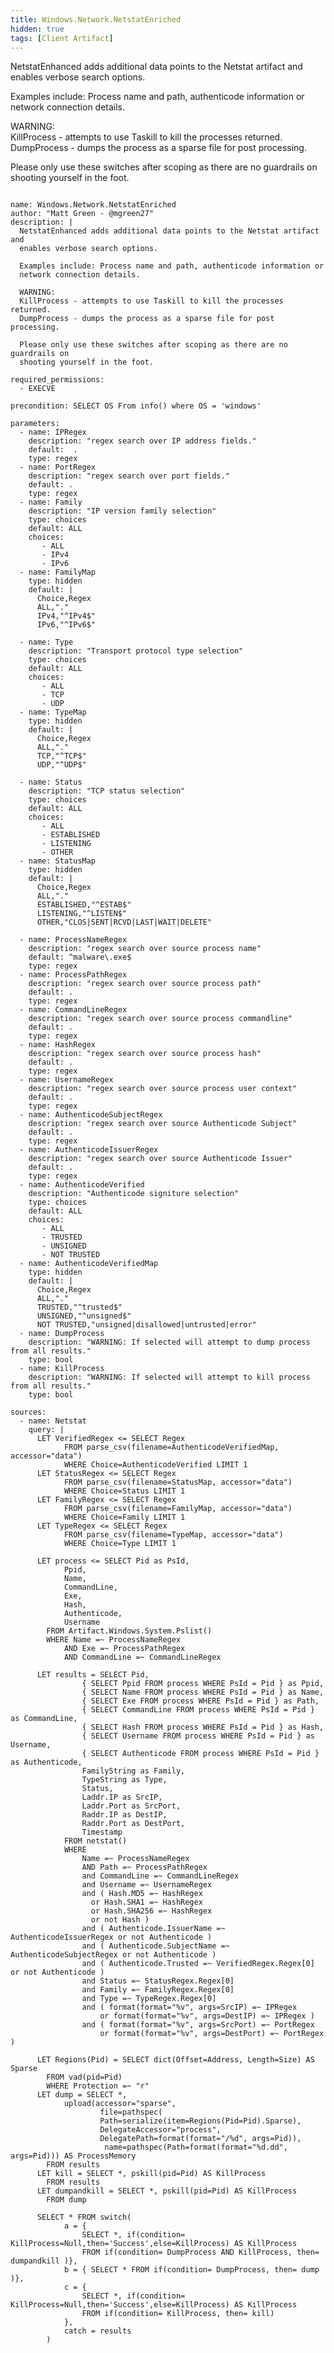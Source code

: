 ```yaml
---
title: Windows.Network.NetstatEnriched
hidden: true
tags: [Client Artifact]
---
```


NetstatEnhanced adds additional data points to the Netstat artifact and
enables verbose search options.

Examples include: Process name and path, authenticode information or
network connection details.

WARNING:  
KillProcess - attempts to use Taskill to kill the processes returned.  
DumpProcess - dumps the process as a sparse file for post processing.  

Please only use these switches after scoping as there are no guardrails on 
shooting yourself in the foot.


<pre><code class="language-yaml">
name: Windows.Network.NetstatEnriched
author: &quot;Matt Green - @mgreen27&quot;
description: |
  NetstatEnhanced adds additional data points to the Netstat artifact and
  enables verbose search options.

  Examples include: Process name and path, authenticode information or
  network connection details.
  
  WARNING:  
  KillProcess - attempts to use Taskill to kill the processes returned.  
  DumpProcess - dumps the process as a sparse file for post processing.  
  
  Please only use these switches after scoping as there are no guardrails on 
  shooting yourself in the foot.

required_permissions:
  - EXECVE
  
precondition: SELECT OS From info() where OS = &#x27;windows&#x27;

parameters:
  - name: IPRegex
    description: &quot;regex search over IP address fields.&quot;
    default:  .
    type: regex
  - name: PortRegex
    description: &quot;regex search over port fields.&quot;
    default: .
    type: regex
  - name: Family
    description: &quot;IP version family selection&quot;
    type: choices
    default: ALL
    choices:
       - ALL
       - IPv4
       - IPv6
  - name: FamilyMap
    type: hidden
    default: |
      Choice,Regex
      ALL,&quot;.&quot;
      IPv4,&quot;^IPv4$&quot;
      IPv6,&quot;^IPv6$&quot;

  - name: Type
    description: &quot;Transport protocol type selection&quot;
    type: choices
    default: ALL
    choices:
       - ALL
       - TCP
       - UDP
  - name: TypeMap
    type: hidden
    default: |
      Choice,Regex
      ALL,&quot;.&quot;
      TCP,&quot;^TCP$&quot;
      UDP,&quot;^UDP$&quot;

  - name: Status
    description: &quot;TCP status selection&quot;
    type: choices
    default: ALL
    choices:
       - ALL
       - ESTABLISHED
       - LISTENING
       - OTHER
  - name: StatusMap
    type: hidden
    default: |
      Choice,Regex
      ALL,&quot;.&quot;
      ESTABLISHED,&quot;^ESTAB$&quot;
      LISTENING,&quot;^LISTEN$&quot;
      OTHER,&quot;CLOS|SENT|RCVD|LAST|WAIT|DELETE&quot;

  - name: ProcessNameRegex
    description: &quot;regex search over source process name&quot;
    default: ^malware\.exe$
    type: regex
  - name: ProcessPathRegex
    description: &quot;regex search over source process path&quot;
    default: .
    type: regex
  - name: CommandLineRegex
    description: &quot;regex search over source process commandline&quot;
    default: .
    type: regex
  - name: HashRegex
    description: &quot;regex search over source process hash&quot;
    default: .
    type: regex
  - name: UsernameRegex
    description: &quot;regex search over source process user context&quot;
    default: .
    type: regex
  - name: AuthenticodeSubjectRegex
    description: &quot;regex search over source Authenticode Subject&quot;
    default: .
    type: regex
  - name: AuthenticodeIssuerRegex
    description: &quot;regex search over source Authenticode Issuer&quot;
    default: .
    type: regex
  - name: AuthenticodeVerified
    description: &quot;Authenticode signiture selection&quot;
    type: choices
    default: ALL
    choices:
       - ALL
       - TRUSTED
       - UNSIGNED
       - NOT TRUSTED
  - name: AuthenticodeVerifiedMap
    type: hidden
    default: |
      Choice,Regex
      ALL,&quot;.&quot;
      TRUSTED,&quot;^trusted$&quot;
      UNSIGNED,&quot;^unsigned$&quot;
      NOT TRUSTED,&quot;unsigned|disallowed|untrusted|error&quot;
  - name: DumpProcess
    description: &quot;WARNING: If selected will attempt to dump process from all results.&quot;
    type: bool
  - name: KillProcess
    description: &quot;WARNING: If selected will attempt to kill process from all results.&quot;
    type: bool
    
sources:
  - name: Netstat
    query: |
      LET VerifiedRegex &lt;= SELECT Regex
            FROM parse_csv(filename=AuthenticodeVerifiedMap, accessor=&quot;data&quot;)
            WHERE Choice=AuthenticodeVerified LIMIT 1
      LET StatusRegex &lt;= SELECT Regex
            FROM parse_csv(filename=StatusMap, accessor=&quot;data&quot;)
            WHERE Choice=Status LIMIT 1
      LET FamilyRegex &lt;= SELECT Regex
            FROM parse_csv(filename=FamilyMap, accessor=&quot;data&quot;)
            WHERE Choice=Family LIMIT 1
      LET TypeRegex &lt;= SELECT Regex
            FROM parse_csv(filename=TypeMap, accessor=&quot;data&quot;)
            WHERE Choice=Type LIMIT 1

      LET process &lt;= SELECT Pid as PsId,
            Ppid,
            Name,
            CommandLine,
            Exe,
            Hash,
            Authenticode,
            Username
        FROM Artifact.Windows.System.Pslist()
        WHERE Name =~ ProcessNameRegex
            AND Exe =~ ProcessPathRegex
            AND CommandLine =~ CommandLineRegex

      LET results = SELECT Pid,
                { SELECT Ppid FROM process WHERE PsId = Pid } as Ppid,
                { SELECT Name FROM process WHERE PsId = Pid } as Name,
                { SELECT Exe FROM process WHERE PsId = Pid } as Path,
                { SELECT CommandLine FROM process WHERE PsId = Pid } as CommandLine,
                { SELECT Hash FROM process WHERE PsId = Pid } as Hash,
                { SELECT Username FROM process WHERE PsId = Pid } as Username,
                { SELECT Authenticode FROM process WHERE PsId = Pid } as Authenticode,
                FamilyString as Family,
                TypeString as Type,
                Status,
                Laddr.IP as SrcIP, 
                Laddr.Port as SrcPort,
                Raddr.IP as DestIP, 
                Raddr.Port as DestPort,
                Timestamp
            FROM netstat()
            WHERE 
                Name =~ ProcessNameRegex
                AND Path =~ ProcessPathRegex
                and CommandLine =~ CommandLineRegex
                and Username =~ UsernameRegex
                and ( Hash.MD5 =~ HashRegex
                  or Hash.SHA1 =~ HashRegex
                  or Hash.SHA256 =~ HashRegex
                  or not Hash )
                and ( Authenticode.IssuerName =~ AuthenticodeIssuerRegex or not Authenticode )
                and ( Authenticode.SubjectName =~ AuthenticodeSubjectRegex or not Authenticode )
                and ( Authenticode.Trusted =~ VerifiedRegex.Regex[0] or not Authenticode )
                and Status =~ StatusRegex.Regex[0]
                and Family =~ FamilyRegex.Regex[0]
                and Type =~ TypeRegex.Regex[0]
                and ( format(format=&quot;%v&quot;, args=SrcIP) =~ IPRegex
                    or format(format=&quot;%v&quot;, args=DestIP) =~ IPRegex )
                and ( format(format=&quot;%v&quot;, args=SrcPort) =~ PortRegex
                    or format(format=&quot;%v&quot;, args=DestPort) =~ PortRegex )
    
      LET Regions(Pid) = SELECT dict(Offset=Address, Length=Size) AS Sparse
        FROM vad(pid=Pid)
        WHERE Protection =~ &quot;r&quot;
      LET dump = SELECT *,
            upload(accessor=&quot;sparse&quot;,
                    file=pathspec(
                    Path=serialize(item=Regions(Pid=Pid).Sparse),
                    DelegateAccessor=&quot;process&quot;,
                    DelegatePath=format(format=&quot;/%d&quot;, args=Pid)),
                     name=pathspec(Path=format(format=&quot;%d.dd&quot;, args=Pid))) AS ProcessMemory
        FROM results
      LET kill = SELECT *, pskill(pid=Pid) AS KillProcess    
        FROM results
      LET dumpandkill = SELECT *, pskill(pid=Pid) AS KillProcess 
        FROM dump
      
      SELECT * FROM switch(
            a = { 
                SELECT *, if(condition= KillProcess=Null,then=&#x27;Success&#x27;,else=KillProcess) AS KillProcess
                FROM if(condition= DumpProcess AND KillProcess, then= dumpandkill )},
            b = { SELECT * FROM if(condition= DumpProcess, then= dump )},
            c = { 
                SELECT *, if(condition= KillProcess=Null,then=&#x27;Success&#x27;,else=KillProcess) AS KillProcess
                FROM if(condition= KillProcess, then= kill) 
            },
            catch = results
        )

</code></pre>

